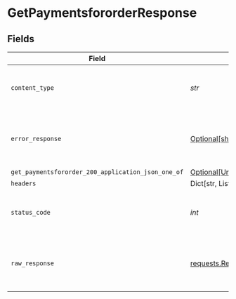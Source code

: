 # GetPaymentsfororderResponse


## Fields

| Field                                                                                                      | Type                                                                                                       | Required                                                                                                   | Description                                                                                                |
| ---------------------------------------------------------------------------------------------------------- | ---------------------------------------------------------------------------------------------------------- | ---------------------------------------------------------------------------------------------------------- | ---------------------------------------------------------------------------------------------------------- |
| `content_type`                                                                                             | *str*                                                                                                      | :heavy_check_mark:                                                                                         | HTTP response content type for this operation                                                              |
| `error_response`                                                                                           | [Optional[shared.ErrorResponse]](../../models/shared/errorresponse.md)                                     | :heavy_minus_sign:                                                                                         | Any bad or invalid request will lead to following error object                                             |
| `get_paymentsfororder_200_application_json_one_of`                                                         | [Optional[Union[shared.PaymentsEntity]]](../../models/operations/getpaymentsfororder200applicationjson.md) | :heavy_minus_sign:                                                                                         | OK                                                                                                         |
| `headers`                                                                                                  | Dict[str, List[*str*]]                                                                                     | :heavy_minus_sign:                                                                                         | N/A                                                                                                        |
| `status_code`                                                                                              | *int*                                                                                                      | :heavy_check_mark:                                                                                         | HTTP response status code for this operation                                                               |
| `raw_response`                                                                                             | [requests.Response](https://requests.readthedocs.io/en/latest/api/#requests.Response)                      | :heavy_minus_sign:                                                                                         | Raw HTTP response; suitable for custom response parsing                                                    |